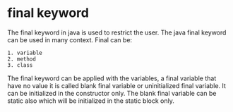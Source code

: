  # final keyword
 The final keyword in java is used to restrict the user. The java final keyword can be used in many context. Final can be:

    1. variable
    2. method
    3. class

The final keyword can be applied with the variables, a final variable that have no value it is called blank final variable or uninitialized final variable. It can be initialized in the constructor only. The blank final variable can be static also which will be initialized in the static block only.
